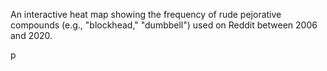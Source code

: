 An interactive heat map showing the frequency of rude pejorative compounds (e.g., "blockhead," "dumbbell") used on Reddit between 2006 and 2020.

<p align center [![image](https://github.com/user-attachments/assets/dc7bdf6e-3a9e-4bf7-913a-562b2841ca8e)
]((https://mizzzantrop.github.io/))></p>p

<p align center ⬆⬆⬆⬆⬆⬆⬆⬆⬆⬆⬆⬆⬆></p>
<p align center ⚡️Click on the image⚡️></p>
